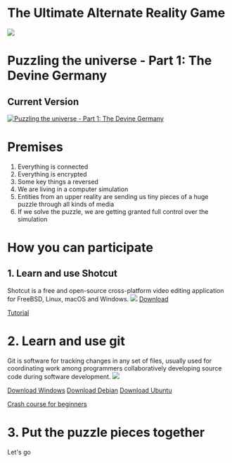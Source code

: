 # The Ultimate Alternate Reality Game
![](https://i.imgur.com/w0FfEpq.jpg)

# Puzzling the universe - Part 1: The Devine Germany
## Current Version
[![Puzzling the universe - Part 1: The Devine Germany](https://img.youtube.com/vi/B0ZXjhY3sWU/0.jpg)](https://www.youtube.com/watch?v=B0ZXjhY3sWU)

# Premises
1. Everything is connected
2. Everything is encrypted
3. Some key things a reversed
4. We are living in a computer simulation
5. Entities from an upper reality are sending us tiny pieces of a huge puzzle through all kinds of media
6. If we solve the puzzle, we are getting granted full control over the simulation

# How you can participate
## 1. Learn and use Shotcut
Shotcut is a free and open-source cross-platform video editing application for FreeBSD, Linux, macOS and Windows.
![](https://i.imgur.com/RqG1NZU.jpg)
[Download](https://shotcut.org/download/)

[Tutorial](https://www.youtube.com/watch?v=JtsB2iZRb9c&list=PLy7k-GJ461utAlmD1vyiKPAjU92Nuewz-)

# 2. Learn and use git
Git is software for tracking changes in any set of files, usually used for coordinating work among programmers collaboratively developing source code during software development.
![](https://i.imgur.com/28DqFKS.jpg)

[Download Windows](https://git-scm.com/download/win)
[Download Debian](https://packages.debian.org/de/git)
[Download Ubuntu](https://packages.ubuntu.com/search?keywords=git)

[Crash course for beginners](https://www.youtube.com/watch?v=SWYqp7iY_Tc)

# 3. Put the puzzle pieces together
Let's go
